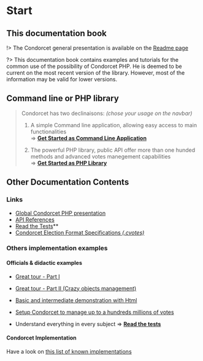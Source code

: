 # Start

## This documentation book

!> The Condorcet general presentation is available on the [Readme page](/Readme)

?> This documentation book contains examples and tutorials for the common use of the possibility of Condorcet PHP.
He is deemed to be current on the most recent version of the library. However, most of the information may be valid for lower versions.

## Command line or PHP library

> Condorcet has two declinaisons: _(chose your usage on the navbar)_
> 1. A simple Command line application, allowing easy access to main functionalities  
> => [**Get Started as Command Line Application**](2.AsCommandLineApplication/1.Installation.md)  
>
>
> 2. The powerful PHP library, public API offer more than one hunded methods and advanced votes manegement capabilities  
>=> [**Get Started as PHP Library**](3.AsPhpLibrary/1.Installation.md)



## Other Documentation Contents

  ### Links

  * [Global Condorcet PHP presentation](https://github.com/julien-boudry/Condorcet/blob/master/README.md)
  * [API References](/ApiReferences)
  * [Read the Tests](https://github.com/julien-boudry/Condorcet/tree/master/Tests)**
  * [Condorcet Election Format Specifications _(.cvotes)_](https://github.com/CondorcetVote/CondorcetElectionFormat/blob/main/README.md)


### Others implementation examples

#### Officials & didactic examples<!-- {docsify-ignore} -->

  * [Great tour - Part I](https://github.com/julien-boudry/Condorcet/blob/master/Examples/1.%20Overview.php)
  * [Great tour - Part II (Crazy objects management)](https://github.com/julien-boudry/Condorcet/blob/master/Examples/2.%20AdvancedObjectManagement.php)
  * [Basic and intermediate demonstration with Html](https://github.com/julien-boudry/Condorcet/tree/master/Examples/Examples-with-html)

  * [Setup Condorcet to manage up to a hundreds millions of votes](https://github.com/julien-boudry/Condorcet/blob/master/Examples/Specifics_Examples/use_large_election_external_database_drivers.php)

  * Understand everything in every subject => [**Read the tests**](https://github.com/julien-boudry/Condorcet/tree/master/Tests)

#### Condorcet Implementation<!-- {docsify-ignore} -->
Have a look on [this list of known implementations](https://github.com/julien-boudry/Condorcet/discussions/categories/your-condorcet-projects)